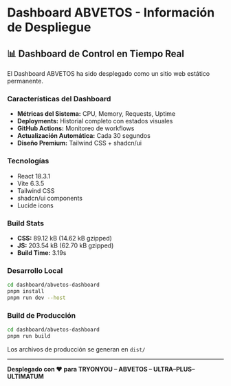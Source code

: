 # Dashboard ABVETOS - Información de Despliegue

## 📊 Dashboard de Control en Tiempo Real

El Dashboard ABVETOS ha sido desplegado como un sitio web estático permanente.

### Características del Dashboard

- **Métricas del Sistema:** CPU, Memory, Requests, Uptime
- **Deployments:** Historial completo con estados visuales
- **GitHub Actions:** Monitoreo de workflows
- **Actualización Automática:** Cada 30 segundos
- **Diseño Premium:** Tailwind CSS + shadcn/ui

### Tecnologías

- React 18.3.1
- Vite 6.3.5
- Tailwind CSS
- shadcn/ui components
- Lucide icons

### Build Stats

- **CSS:** 89.12 kB (14.62 kB gzipped)
- **JS:** 203.54 kB (62.70 kB gzipped)
- **Build Time:** 3.19s

### Desarrollo Local

```bash
cd dashboard/abvetos-dashboard
pnpm install
pnpm run dev --host
```

### Build de Producción

```bash
cd dashboard/abvetos-dashboard
pnpm run build
```

Los archivos de producción se generan en `dist/`

---

**Desplegado con ❤️ para TRYONYOU – ABVETOS – ULTRA–PLUS–ULTIMATUM**
